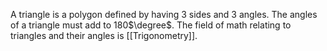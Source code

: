 A triangle is a polygon defined by having 3 sides and 3 angles. The angles of a triangle must add to 180$\degree$. The field of math relating to triangles and their angles is [[Trigonometry]].